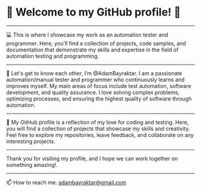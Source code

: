 # 👋 Welcome to my GitHub profile! 🤖
***
💻 This is where I showcase my work as an automation tester and programmer. Here, you'll find a collection of projects, code samples, and documentation that demonstrate my skills and expertise in the field of automation testing and programming.
***
👨 Let's get to know each other, I’m @AdamBayraktar. I am a passionate automation/manual tester and programmer who continuously learns and improves myself. My main areas of focus include test automation, software development, and quality assurance. I love solving complex problems, optimizing processes, and ensuring the highest quality of software through automation.
***
👀 My GitHub profile is a reflection of my love for coding and testing. Here, you will find a collection of projects that showcase my skills and creativity. Feel free to explore my repositories, leave feedback, and collaborate on any interesting projects.
***
Thank you for visiting my profile, and I hope we can work together on something amazing!.
***
📫 How to reach me: adambayraktar@gmail.com


